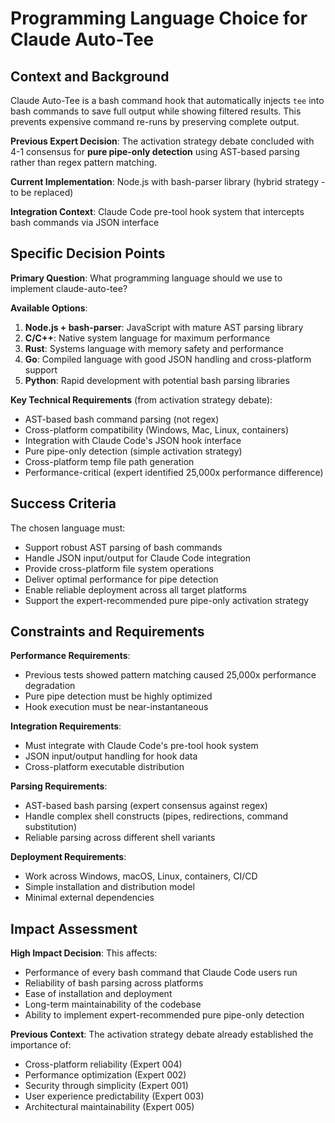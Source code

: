 # Programming Language Choice for Claude Auto-Tee

## Context and Background

Claude Auto-Tee is a bash command hook that automatically injects `tee` into bash commands to save full output while showing filtered results. This prevents expensive command re-runs by preserving complete output.

**Previous Expert Decision**: The activation strategy debate concluded with 4-1 consensus for **pure pipe-only detection** using AST-based parsing rather than regex pattern matching.

**Current Implementation**: Node.js with bash-parser library (hybrid strategy - to be replaced)

**Integration Context**: Claude Code pre-tool hook system that intercepts bash commands via JSON interface

## Specific Decision Points

**Primary Question**: What programming language should we use to implement claude-auto-tee?

**Available Options**:
1. **Node.js + bash-parser**: JavaScript with mature AST parsing library
2. **C/C++**: Native system language for maximum performance  
3. **Rust**: Systems language with memory safety and performance
4. **Go**: Compiled language with good JSON handling and cross-platform support
5. **Python**: Rapid development with potential bash parsing libraries

**Key Technical Requirements** (from activation strategy debate):
- AST-based bash command parsing (not regex)
- Cross-platform compatibility (Windows, Mac, Linux, containers) 
- Integration with Claude Code's JSON hook interface
- Pure pipe-only detection (simple activation strategy)
- Cross-platform temp file path generation
- Performance-critical (expert identified 25,000x performance difference)

## Success Criteria

The chosen language must:
- Support robust AST parsing of bash commands
- Handle JSON input/output for Claude Code integration
- Provide cross-platform file system operations
- Deliver optimal performance for pipe detection
- Enable reliable deployment across all target platforms
- Support the expert-recommended pure pipe-only activation strategy

## Constraints and Requirements

**Performance Requirements**:
- Previous tests showed pattern matching caused 25,000x performance degradation
- Pure pipe detection must be highly optimized
- Hook execution must be near-instantaneous

**Integration Requirements**:
- Must integrate with Claude Code's pre-tool hook system
- JSON input/output handling for hook data
- Cross-platform executable distribution

**Parsing Requirements**:
- AST-based bash parsing (expert consensus against regex)
- Handle complex shell constructs (pipes, redirections, command substitution)
- Reliable parsing across different shell variants

**Deployment Requirements**:
- Work across Windows, macOS, Linux, containers, CI/CD
- Simple installation and distribution model
- Minimal external dependencies

## Impact Assessment

**High Impact Decision**: This affects:
- Performance of every bash command that Claude Code users run
- Reliability of bash parsing across platforms
- Ease of installation and deployment
- Long-term maintainability of the codebase
- Ability to implement expert-recommended pure pipe-only detection

**Previous Context**: The activation strategy debate already established the importance of:
- Cross-platform reliability (Expert 004)
- Performance optimization (Expert 002)
- Security through simplicity (Expert 001)
- User experience predictability (Expert 003)
- Architectural maintainability (Expert 005)